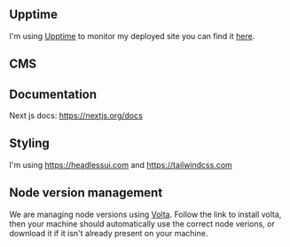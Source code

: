 ## Upptime

I'm using [Upptime](https://upptime.js.org) to monitor my deployed site you can find it [here](http://upptime.louiswhite.me).

## CMS

## Documentation

Next js docs: <https://nextjs.org/docs>

## Styling

I'm using <https://headlessui.com> and <https://tailwindcss.com>

## Node version management

We are managing node versions using [Volta](https://docs.volta.sh/). Follow the link to install volta, then your machine should automatically use the correct node verions, or download it if it isn't already present on your machine.
